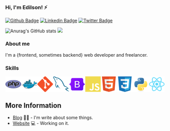 # <h3>Hi, I'm Edilson! ⚡</h3>

[![Github Badge](https://img.shields.io/badge/-Github-000?style=flat-square&logo=Github&logoColor=white&link=https://github.com/edilsonbaggio)](https://github.com/edilsonbaggio)
[![Linkedin Badge](https://img.shields.io/badge/-LinkedIn-blue?style=flat-square&logo=Linkedin&logoColor=white&link=https://www.linkedin.com/in/edilsoncicero/)](https://www.linkedin.com/in/edilsoncicero/)
[![Twitter Badge](https://img.shields.io/badge/-Twitter-1ca0f1?style=flat-square&labelColor=1ca0f1&logo=twitter&logoColor=white&link=https://twitter.com/edilsoncicero)](https://twitter.com/edilsoncicero)

![Anurag's GitHub stats](https://github-readme-stats.vercel.app/api?username=edilsonbaggio&show_icons=true&theme=radical)
<img height="150em" src="https://github-readme-stats.vercel.app/api/top-langs/?username=edilsonbaggio&layout=compact&langs_count=7&theme=dracula"/>

### About me
I'm a {frontend, sometimes backend} web developer and freelancer.

### Skills
<div style="display:flex;">
 <img align="center" alt="Rafael-php" height="50" width="60" src="https://raw.githubusercontent.com/devicons/devicon/master/icons/php/php-original.svg">
 <img align="center" alt="Rafael-php" height="50" width="60" src="https://raw.githubusercontent.com/devicons/devicon/master/icons/docker/docker-original.svg">
 <img align="center" height="50" width="60" src="https://raw.githubusercontent.com/devicons/devicon/master/icons/git/git-original.svg">
 <img align="center" height="50" width="60" src="https://raw.githubusercontent.com/devicons/devicon/master/icons/mysql/mysql-original.svg">
 <img align="center" alt="Rafael-bootstrap" height="50" width="60" src="https://raw.githubusercontent.com/devicons/devicon/master/icons/bootstrap/bootstrap-original.svg">
 
 <img align="center" alt="Rafael-Js" height="50" width="60" src="https://raw.githubusercontent.com/devicons/devicon/master/icons/javascript/javascript-plain.svg">
 <img align="center" alt="Rafael-HTML" height="50" width="60" src="https://raw.githubusercontent.com/devicons/devicon/master/icons/html5/html5-original.svg"> 
 <img align="center"  alt="Rafael-CSS" height="50" width="60" src="https://raw.githubusercontent.com/devicons/devicon/master/icons/css3/css3-original.svg">
 <img align="center" alt="Rafael-Python" height="50" width="60" src="https://raw.githubusercontent.com/devicons/devicon/master/icons/python/python-original.svg">
 <img align="center" alt="Rafael-jupyter" height="50" width="60" src="https://raw.githubusercontent.com/devicons/devicon/master/icons/react/react-original.svg">
</div>

## More Information
- [Blog](https://edilsonsantos.website/) ✍🏼 - I'm write about some things.
- [Website](https://edilsonsantos.website/) 💻 - Working on it.


<!--
**EdilsonBaggio/edilsonbaggio** is a ✨ _special_ ✨ repository because its `README.md` (this file) appears on your GitHub profile.

Here are some ideas to get you started:

- 🔭 I’m currently working on ...
- 🌱 I’m currently learning ...
- 👯 I’m looking to collaborate on ...
- 🤔 I’m looking for help with ...
- 💬 Ask me about ...
- 📫 How to reach me: ...
- 😄 Pronouns: ...
- ⚡ Fun fact: ...
-->
